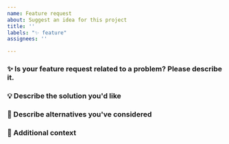 ```yaml
---
name: Feature request
about: Suggest an idea for this project
title: ''
labels: "✨ feature"
assignees: ''

---
```


### ✨ Is your feature request related to a problem? Please describe it.

<!-- A clear and concise description of what the problem is. Ex. I'm always frustrated when [...] -->

### 💡 Describe the solution you'd like

<!-- A clear and concise description of what you want to happen. -->

### 🔄 Describe alternatives you've considered

<!-- A clear and concise description of any alternative solutions or features you've considered. -->

### 🔗 Additional context

<!-- Add any other context or screenshots about the feature request here. -->
